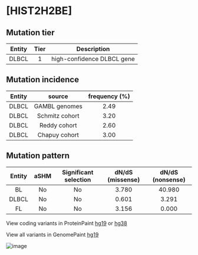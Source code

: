 # [HIST2H2BE]

## Mutation tier

|Entity|Tier|Description               |
|:------:|:----:|--------------------------|
|DLBCL |1   |high-confidence DLBCL gene|
## Mutation incidence

|Entity|source        |frequency (%)|
|:------:|:--------------:|:-------------:|
|DLBCL |GAMBL genomes |2.49         |
|DLBCL |Schmitz cohort|3.20         |
|DLBCL |Reddy cohort  |2.60         |
|DLBCL |Chapuy cohort |3.00         |

## Mutation pattern

|Entity|aSHM|Significant selection|dN/dS (missense)|dN/dS (nonsense)|
|:------:|:----:|:---------------------:|:----------------:|:----------------:|
|BL    |No  |No                   |3.780           |40.980          |
|DLBCL |No  |No                   |0.601           | 3.291          |
|FL    |No  |No                   |3.156           | 0.000          |



View coding variants in ProteinPaint [hg19](https://www.bcgsc.ca/downloads/morinlab/GAMBL/test/genes/HIST2H2BE_protein.html)  or [hg38](https://www.bcgsc.ca/downloads/morinlab/GAMBL/test/genes/HIST2H2BE_protein_hg38.html)

View all variants in GenomePaint [hg19](https://www.bcgsc.ca/downloads/morinlab/GAMBL/test/genes/HIST2H2BE.html)

![image](../../images/proteinpaint/HIST2H2BE.svg)
